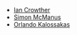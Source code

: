 - [Ian Crowther](http://twitter.com/iancrowther)
- [Simon McManus](http://twitter.com/simonmcmanus)
- [Orlando Kalossakas](http://twitter.com/orliesaurus)